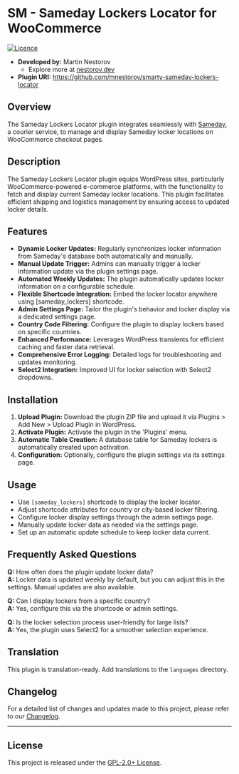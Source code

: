 # SM - Sameday Lockers Locator for WooCommerce

[![Licence](https://img.shields.io/badge/LICENSE-GPL2.0+-blue)](./LICENSE)

- **Developed by:** Martin Nestorov  
    - Explore more at [nestorov.dev](https://github.com/mnestorov)
- **Plugin URI:** https://github.com/mnestorov/smarty-sameday-lockers-locator

## Overview

The Sameday Lockers Locator plugin integrates seamlessly with [Sameday](https://sameday.ro/), a courier service, to manage and display Sameday locker locations on WooCommerce checkout pages.

## Description

The Sameday Lockers Locator plugin equips WordPress sites, particularly WooCommerce-powered e-commerce platforms, with the functionality to fetch and display current Sameday locker locations. This plugin facilitates efficient shipping and logistics management by ensuring access to updated locker details.

## Features

- **Dynamic Locker Updates:** Regularly synchronizes locker information from Sameday's database both automatically and manually.
- **Manual Update Trigger:** Admins can manually trigger a locker information update via the plugin settings page.
- **Automated Weekly Updates:** The plugin automatically updates locker information on a configurable schedule.
- **Flexible Shortcode Integration:** Embed the locker locator anywhere using [sameday_lockers] shortcode.
- **Admin Settings Page:** Tailor the plugin's behavior and locker display via a dedicated settings page.
- **Country Code Filtering:** Configure the plugin to display lockers based on specific countries.
- **Enhanced Performance:** Leverages WordPress transients for efficient caching and faster data retrieval.
- **Comprehensive Error Logging:** Detailed logs for troubleshooting and updates monitoring.
- **Select2 Integration:** Improved UI for locker selection with Select2 dropdowns.

## Installation

1. **Upload Plugin:** Download the plugin ZIP file and upload it via Plugins > Add New > Upload Plugin in WordPress.
2. **Activate Plugin:** Activate the plugin in the 'Plugins' menu.
3. **Automatic Table Creation:** A database table for Sameday lockers is automatically created upon activation.
4. **Configuration:** Optionally, configure the plugin settings via its settings page.

## Usage

- Use `[sameday_lockers]` shortcode to display the locker locator.
- Adjust shortcode attributes for country or city-based locker filtering.
- Configure locker display settings through the admin settings page.
- Manually update locker data as needed via the settings page.
- Set up an automatic update schedule to keep locker data current.

## Frequently Asked Questions

**Q:** How often does the plugin update locker data?  
**A:** Locker data is updated weekly by default, but you can adjust this in the settings. Manual updates are also available.

**Q:** Can I display lockers from a specific country?  
**A:** Yes, configure this via the shortcode or admin settings.

**Q:** Is the locker selection process user-friendly for large lists?  
**A:** Yes, the plugin uses Select2 for a smoother selection experience.

## Translation

This plugin is translation-ready. Add translations to the `languages` directory.

## Changelog

For a detailed list of changes and updates made to this project, please refer to our [Changelog](./CHANGELOG.md).

---

## License

This project is released under the [GPL-2.0+ License](http://www.gnu.org/licenses/gpl-2.0.txt).
